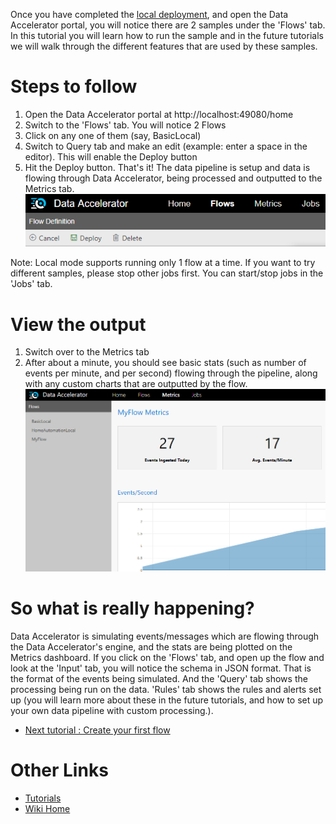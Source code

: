 Once you have completed the [local deployment](https://github.com/Microsoft/data-accelerator/wiki/Local-mode-with-Docker), and open the Data Accelerator portal, you will notice there are 2 samples under the 'Flows' tab. In this tutorial you will learn how to run the sample and in the future tutorials we will walk through the different features that are used by these samples. 

# Steps to follow
1. Open the Data Accelerator portal at http://localhost:49080/home
2. Switch to the 'Flows' tab. You will notice 2 Flows 
3. Click on any one of them (say, BasicLocal)
4. Switch to Query tab and make an edit (example: enter a space in the editor). This will enable the Deploy button 
5. Hit the Deploy button. That's it! The data pipeline is setup and data is flowing through Data Accelerator, being processed and outputted to the Metrics tab.<br />
 ![Deploy](./tutorials/images/Deploy.PNG)<br/>

Note: Local mode supports running only 1 flow at a time. If you want to try different samples, please stop other jobs first. You can start/stop jobs in the 'Jobs' tab. 

# View the output
1. Switch over to the Metrics tab
2. After about a minute, you should see basic stats (such as number of events per minute, and per second) flowing through the pipeline, along with any custom charts that are outputted by the flow.  <br/>
	![Metrics](./tutorials/images/Tutorial1-4.png)<br/>

# So what is really happening? 
Data Accelerator is simulating events/messages which are flowing through the Data Accelerator's engine, and the stats are being plotted on the Metrics dashboard. If you click on the 'Flows' tab, and open up the flow and look at the 'Input' tab, you will notice the schema in JSON format. That is the format of the events being simulated. And the 'Query' tab shows the processing being run on the data. 'Rules' tab shows the rules and alerts set up (you will learn more about these in the future tutorials, and how to set up your own data pipeline with custom processing.). 

* [Next tutorial : Create your first flow](https://github.com/Microsoft/data-accelerator/wiki/Local-Tutorial-Creating-your-first-Flow-in-local-mode)

# Other Links
* [Tutorials](Tutorials)
* [Wiki Home](Home) 